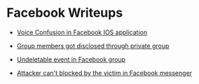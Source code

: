 # Facebook Writeups 

- [ Voice Confusion in Facebook IOS application](https://www.pantaprakash.com.np/posts/categories/bugbounty-writeup/5.html)

- [ Group members got disclosed through private group](https://spongebhav.medium.com/facebook-group-members-disclosure-e53eb83df39e)

- [ Undeletable event in Facebook group ](https://randyarios.medium.com/low-hanging-fruits-on-facebook-group-room-b8d17c7ea886)

- [ Attacker can't blocked by the victim in Facebook messenger ](https://infosecwriteups.com/the-invincible-kid-7ac1ce2887c0)
